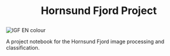 # <p align="center"> Hornsund Fjord Project </p>
![IGF EN colour](https://github.com/user-attachments/assets/483cf5b9-7cb0-412c-a136-7f0ba8e32656)

A project notebook for the Hornsund Fjord image processing and classification.
